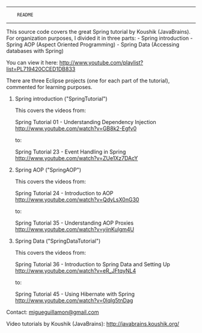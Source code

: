 **********************
		README		
**********************

This source code covers the great Spring tutorial by Koushik (JavaBrains). For organization purposes, I divided it in three parts:
	- Spring introduction
	- Spring AOP (Aspect Oriented Programming)
	- Spring Data (Accessing databases with Spring)
 
 You can view it here: http://www.youtube.com/playlist?list=PL719420CCED1DB833

 There are three Eclipse projects (one for each part of the tutorial), commented for learning purposes.

1. Spring introduction ("SpringTutorial")

	This covers the videos from:

	Spring Tutorial 01 - Understanding Dependency Injection
	http://www.youtube.com/watch?v=GB8k2-Egfv0

	to:

	Spring Tutorial 23 - Event Handling in Spring 
	http://www.youtube.com/watch?v=ZUe1Xz7DAcY

2. Spring AOP ("SpringAOP")

	This covers the videos from:

	Spring Tutorial 24 - Introduction to AOP
	http://www.youtube.com/watch?v=QdyLsX0nG30
	
	to:
	
	Spring Tutorial 35 - Understanding AOP Proxies
	http://www.youtube.com/watch?v=yiinKulgm4U

3. Spring Data ("SpringDataTutorial")

	This covers the videos from:

	Spring Tutorial 36 - Introduction to Spring Data and Setting Up
	http://www.youtube.com/watch?v=eR_JFtqyNL4

	to:

	Spring Tutorial 45 - Using Hibernate with Spring
	http://www.youtube.com/watch?v=0lqlg5tnDag


Contact: migueguillamon@gmail.com

Video tutorials by Koushik (JavaBrains): http://javabrains.koushik.org/
